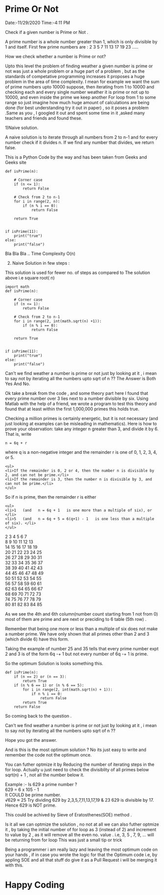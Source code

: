 # Prime Or Not

Date:-11/29/2020
Time:-4:11 PM

Check if a given number is Prime or Not .

A prime number is a whole number greater than 1, which is only divisible by 1 and itself. First few prime numbers are : 2 3 5 7 11 13 17 19 23 …..

How we check whether a number is Prime or not? 

Upto this level the problem of finding weather a given number is prime or not was just a whole problem or a huge part of a problem , but as the standards of competative programming increases it proposes a huge problem in the area of time complexity. I mean for example we want the sum of prime numbers upto 10000 suppose, then iterating from 1 to 10000 and checking each and every single number weather it is prime or not up to 10000, and even inside the prime we keep another For loop from 1 to some range so just imagine how much huge amount of calculations are being done (for best understanding try it out in paper) , so it poses a problem .Same as you , I googled it out and spent some time in it ,asked many teachers and friends and found these.

1)Naive solution. 

A naive solution is to iterate through all numbers from 2 to n-1 and for every number check if it divides n. If we find any number that divides, we return false.

This is a Python Code by the way and has been taken from Geeks and Geeks site
```
def isPrime(n):
 
    # Corner case
    if (n <= 1):
        return False
 
    # Check from 2 to n-1
    for i in range(2, n):
        if (n % i == 0):
            return False
 
    return True
 

if isPrime(11):
    print("true")
else:
    print("false")
```
Bla Bla Bla .. Time Complexity O(n)

2) Naive Solution in few steps :

This solution is used for fewer no. of steps as compared to The solution above i.e square root( n)

```
import math
def isPrime(n):
 
    # Corner case
    if (n <= 1):
        return False
 
    # Check from 2 to n-1
    for i in range(2, int(math.sqrt(n) +1)):
        if (n % i == 0):
            return False
 
    return True
 

if isPrime(11):
    print("true")
else:
    print("false")
```


Can't we find weather a number is prime or not just by looking at it , i mean to say not by iterating all the numbers upto sqrt of n ??
The Answer is Both Yes And No.

Ok take a break from the code , and some theory part here
I found that every prime number over 3 lies next to a number divisible by six.  Using Matlab with the help of a friend, we wrote a program to test this theory and found that at least within the first 1,000,000 primes this holds true.

Checking a million primes is certainly energetic, but it is not necessary (and just looking at examples can be misleading in mathematics). Here is how to prove your observation: take any integer n greater than 3, and divide it by 6.  That is, write
```
n = 6q + r
```
where q is a non-negative integer and the remainder r is one of 0, 1, 2, 3, 4, or 5.

```
<ul>
<li>If the remainder is 0, 2 or 4, then the number n is divisible by 2, and can not be prime.</li>
<li>If the remainder is 3, then the number n is divisible by 3, and can not be prime.</li>
</ul>
```

So if n is prime, then the remainder r is either
```
<ul>
<li>1   (and   n = 6q + 1   is one more than a multiple of six), or </li>
<li>5   (and   n = 6q + 5 = 6(q+1) - 1   is one less than a multiple of six). </li>
</ul>
```

2   3  4  5  6  7<br>
8   9 10 11 12 13<br>
14 15 16 17 18 19<br>
20 21 22 23 24 25<br>
26 27 28 29 30 31<br>
32 33 34 35 36 37<br>
38 39 40 41 42 43<br>
44 45 46 47 48 49<br>
50 51 52 53 54 55<br>
56 57 58 59 60 61<br>
62 63 64 65 66 67<br>
68 69 70 71 72 73<br>
74 75 76 77 78 79<br>
80 81 82 83 84 85<br>

As we see the 4th and 6th column(number count starting from 1 not from 0) most of them are prime and are next or preciding to 6 table (5th row) .

Remember that being one more or less than a multiple of six does not make a number prime.  We have only shown that all primes other than 2 and 3 (which divide 6) have this form.

Taking the example of number 25 and 35 tells that every prime number expt 2 and 3 is of the form 6q -+ 1 but not every number of 6q -+ 1 is prime. 

So the optimum Solution is looks something this.

```
def isPrime(n):
    if (n == 2) or (n == 3):
        return True
    if (n % 6 == 1) or (n % 6 == 5):
        for i in range(2, int(math.sqrt(n) + 1)):
            if n % i == 0:
                return False
        return True
    return False
```

So coming back to the question .

Can't we find weather a number is prime or not just by looking at it , i mean to say not by iterating all the numbers upto sqrt of n ??

Hope you got the answer.

And is this is the most optimum solution ?
No its just easy to write and remember the code not the optimum once.

You can futher optmize it by Reducing the number of iterating steps in the for loop.
Actually u just need to check the divisiblity of all primes below sqrt(n) + 1 , not all the number below it.

Example :-
Is 629 a prime number ?<br>
629 = 6 x 105 - 1<br>
It COULD be prime number.<br>
√629 ≈ 25
Try dividing 629 by 2,3,5,7,11,13,17,19 & 23
629 is divisible by 17.
Hence 629 is NOT prime.

This could be achived by Sieve of Eratosthenes(SOE) method .

Is it all we can optmize the solution , no not at all we can also futher optmize it ,
by taking the initial number of for loop as 3 (instead of 2) and increment to value by 2 , as it
will remove all the even no. value .
i.e, 3, 5 , 7, 9, ... will be returning from for loop
This was just a small tip or trick

Being a programmer i am really lazy and leaving the most optimum code on your hands , if in case you wrote the logic for that the Optimum code i.e, by appling SOE and all that stuff do give it as a Pull Request i will be merging it with this.

<h1>Happy Coding</h1>